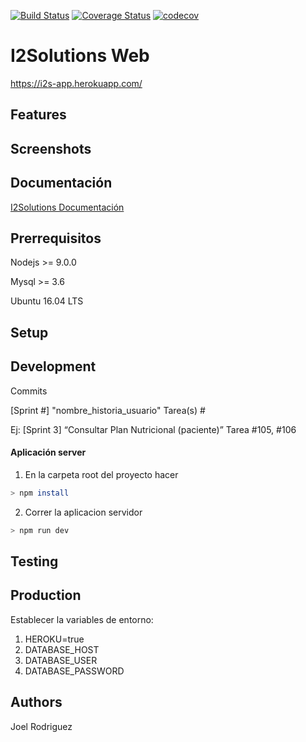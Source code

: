 <!-- https://blog.risingstack.com/
  node-js-project-structure-tutorial-node-js-at-scale/ -->

[![Build Status](https://travis-ci.org/joelerll/i2solutions-web.svg?branch=master)](https://travis-ci.org/joelerll/i2solutions-web)
[![Coverage Status](https://coveralls.io/repos/github/joelerll/i2solutions-web/badge.svg?branch=master)](https://coveralls.io/github/joelerll/i2solutions-web?branch=master)
[![codecov](https://codecov.io/gh/joelerll/i2solutions-web/branch/master/graph/badge.svg)](https://codecov.io/gh/joelerll/i2solutions-web)


# I2Solutions Web

https://i2s-app.herokuapp.com/

## Features

## Screenshots

## Documentación
[I2Solutions Documentación](https://i2solutions.gitbook.io/docs)

## Prerrequisitos

Nodejs >= 9.0.0

Mysql >= 3.6

Ubuntu 16.04 LTS

## Setup


## Development

Commits 

[Sprint #] "nombre_historia_usuario" Tarea(s) #

Ej: [Sprint 3] “Consultar Plan Nutricional (paciente)” Tarea #105, #106

#### Aplicación server

1. En la carpeta root del proyecto hacer

```sh
> npm install
```

2. Correr la aplicacion servidor

```sh
> npm run dev
```

## Testing


## Production

Establecer la variables de entorno:

1. HEROKU=true
2. DATABASE_HOST
3. DATABASE_USER
4. DATABASE_PASSWORD

## Authors

Joel Rodriguez